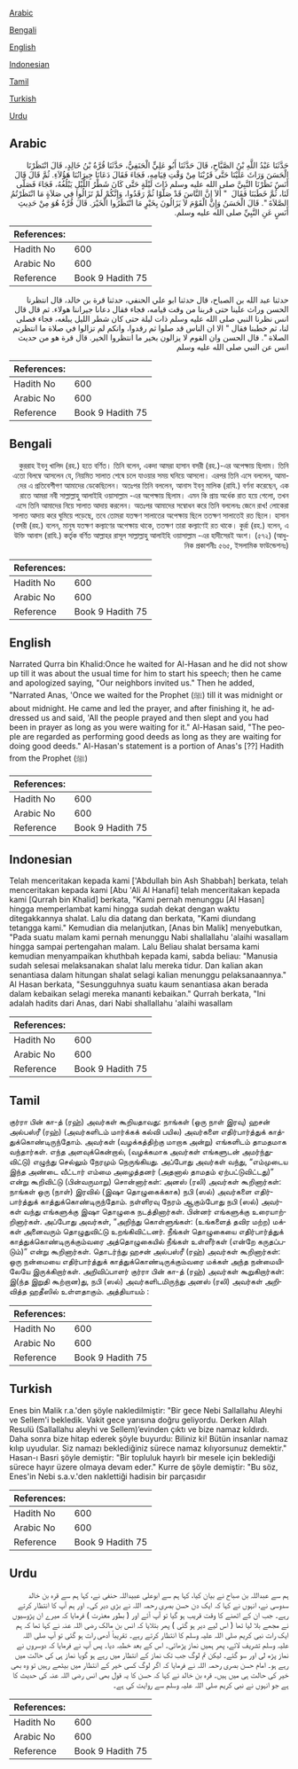 [Arabic](#arabic)

[Bengali](#bengali)

[English](#english)

[Indonesian](#indonesian)

[Tamil](#tamil)

[Turkish](#turkish)

[Urdu](#urdu)

## Arabic


<div dir="rtl" lang="ar" style={{fontSize:'larger',backgroundColor:'#f8f9fa',padding:20}}>
حَدَّثَنَا عَبْدُ اللَّهِ بْنُ الصَّبَّاحِ، قَالَ حَدَّثَنَا أَبُو عَلِيٍّ الْحَنَفِيُّ، حَدَّثَنَا قُرَّةُ بْنُ خَالِدٍ، قَالَ انْتَظَرْنَا الْحَسَنَ وَرَاثَ عَلَيْنَا حَتَّى قَرُبْنَا مِنْ وَقْتِ قِيَامِهِ، فَجَاءَ فَقَالَ دَعَانَا جِيرَانُنَا هَؤُلاَءِ‏.‏ ثُمَّ قَالَ قَالَ أَنَسٌ نَظَرْنَا النَّبِيَّ صلى الله عليه وسلم ذَاتَ لَيْلَةٍ حَتَّى كَانَ شَطْرُ اللَّيْلِ يَبْلُغُهُ، فَجَاءَ فَصَلَّى لَنَا، ثُمَّ خَطَبَنَا فَقَالَ ‏ "‏ أَلاَ إِنَّ النَّاسَ قَدْ صَلَّوْا ثُمَّ رَقَدُوا، وَإِنَّكُمْ لَمْ تَزَالُوا فِي صَلاَةٍ مَا انْتَظَرْتُمُ الصَّلاَةَ ‏"‏‏.‏ قَالَ الْحَسَنُ وَإِنَّ الْقَوْمَ لاَ يَزَالُونَ بِخَيْرٍ مَا انْتَظَرُوا الْخَيْرَ‏.‏ قَالَ قُرَّةُ هُوَ مِنْ حَدِيثِ أَنَسٍ عَنِ النَّبِيِّ صلى الله عليه وسلم‏.‏
</div>
<div style={{backgroundColor:'#f8f9fa',padding:20, marginBottom: 10}}><table> <thead> <tr> <th>References:</th> <th></th> </tr> </thead> <tbody><tr><td>Hadith No</td><td>600</td></tr><tr><td>Arabic No</td><td>600</td></tr><tr><td>Reference</td><td>Book 9 Hadith 75</td></tr></tbody></table></div>


<div dir="rtl" lang="ar" style={{fontSize:'larger',backgroundColor:'#f8f9fa',padding:20}}>
حدثنا عبد الله بن الصباح، قال حدثنا ابو علي الحنفي، حدثنا قرة بن خالد، قال انتظرنا الحسن وراث علينا حتى قربنا من وقت قيامه، فجاء فقال دعانا جيراننا هولاء. ثم قال قال انس نظرنا النبي صلى الله عليه وسلم ذات ليلة حتى كان شطر الليل يبلغه، فجاء فصلى لنا، ثم خطبنا فقال " الا ان الناس قد صلوا ثم رقدوا، وانكم لم تزالوا في صلاة ما انتظرتم الصلاة ". قال الحسن وان القوم لا يزالون بخير ما انتظروا الخير. قال قرة هو من حديث انس عن النبي صلى الله عليه وسلم
</div>
<div style={{backgroundColor:'#f8f9fa',padding:20, marginBottom: 10}}><table> <thead> <tr> <th>References:</th> <th></th> </tr> </thead> <tbody><tr><td>Hadith No</td><td>600</td></tr><tr><td>Arabic No</td><td>600</td></tr><tr><td>Reference</td><td>Book 9 Hadith 75</td></tr></tbody></table></div>

## Bengali


<div dir="rtl" lang="bn" style={{fontSize:'larger',backgroundColor:'#f8f9fa',padding:20}}>
কুররাহ ইবনু খালিদ (রহ.) হতে বর্ণিত। তিনি বলেন, একদা আমরা হাসান বসরী (রহ.)-এর অপেক্ষায় ছিলাম। তিনি এতো বিলম্বে আসলেন যে, নিয়মিত সালাত শেষে চলে যাওয়ার সময় ঘনিয়ে আসলো। এরপর তিনি এসে বললেন, আমাদের এ প্রতিবেশীগণ আমাদের ডেকেছিলেন। অতঃপর তিনি বললেন, আনাস ইবনু মালিক (রাযি.) বর্ণনা করেছেন, এক রাতে আমরা নবী সাল্লাল্লাহু আলাইহি ওয়াসাল্লাম -এর অপেক্ষায় ছিলাম। এমন কি প্রায় অর্ধেক রাত হয়ে গেলো, তখন এসে তিনি আমাদের নিয়ে সালাত আদায় করলেন। অতঃপর আমাদের সম্বোধন করে তিনি বললেনঃ জেনে রাখ! লোকেরা সালাত আদায় করে ঘুমিয়ে পড়েছে, তবে তোমরা যতক্ষণ সালাতের অপেক্ষায় ছিলে ততক্ষণ সালাতেই রত ছিলে। হাসান (বসরী (রহ.) বলেন, মানুষ যতক্ষণ কল্যাণের অপেক্ষায় থাকে, ততক্ষণ তারা কল্যাণেই রত থাকে। কুর্রা (রহ.) বলেন, এ উক্তি আনাস (রাযি.) কর্তৃক বর্ণিত আল্লাহর রাসূল সাল্লাল্লাহু আলাইহি ওয়াসাল্লাম -এর হাদীসেরই অংশ। (৫৭২) (আধুনিক প্রকাশনীঃ ৫৬৫, ইসলামিক ফাউন্ডেশনঃ)
</div>
<div style={{backgroundColor:'#f8f9fa',padding:20, marginBottom: 10}}><table> <thead> <tr> <th>References:</th> <th></th> </tr> </thead> <tbody><tr><td>Hadith No</td><td>600</td></tr><tr><td>Arabic No</td><td>600</td></tr><tr><td>Reference</td><td>Book 9 Hadith 75</td></tr></tbody></table></div>

## English


<div dir="ltr" lang="en" style={{fontSize:'larger',backgroundColor:'#f8f9fa',padding:20}}>
Narrated Qurra bin Khalid:Once he waited for Al-Hasan and he did not show up till it was about the usual time for him to start his speech; then he came and apologized saying, "Our neighbors invited us." Then he added, "Narrated Anas, 'Once we waited for the Prophet (ﷺ) till it was midnight or about midnight. He came and led the prayer, and after finishing it, he addressed us and said, 'All the people prayed and then slept and you had been in prayer as long as you were waiting for it." Al-Hasan said, "The people are regarded as performing good deeds as long as they are waiting for doing good deeds." Al-Hasan's statement is a portion of Anas's [??] Hadith from the Prophet (ﷺ)
</div>
<div style={{backgroundColor:'#f8f9fa',padding:20, marginBottom: 10}}><table> <thead> <tr> <th>References:</th> <th></th> </tr> </thead> <tbody><tr><td>Hadith No</td><td>600</td></tr><tr><td>Arabic No</td><td>600</td></tr><tr><td>Reference</td><td>Book 9 Hadith 75</td></tr></tbody></table></div>

## Indonesian


<div dir="ltr" lang="id" style={{fontSize:'larger',backgroundColor:'#f8f9fa',padding:20}}>
Telah menceritakan kepada kami ['Abdullah bin Ash Shabbah] berkata, telah menceritakan kepada kami [Abu 'Ali Al Hanafi] telah menceritakan kepada kami [Qurrah bin Khalid] berkata, "Kami pernah menunggu [Al Hasan] hingga memperlambat kami hingga sudah dekat dengan waktu ditegakkannya shalat. Lalu dia datang dan berkata, "Kami diundang tetangga kami." Kemudian dia melanjutkan, [Anas bin Malik] menyebutkan, "Pada suatu malam kami pernah menunggu Nabi shallallahu 'alaihi wasallam hingga sampai pertengahan malam. Lalu Beliau shalat bersama kami kemudian menyampaikan khuthbah kepada kami, sabda beliau: "Manusia sudah selesai melaksanakan shalat lalu mereka tidur. Dan kalian akan senantiasa dalam hitungan shalat selagi kalian menunggu pelaksanaannya." Al Hasan berkata, "Sesungguhnya suatu kaum senantiasa akan berada dalam kebaikan selagi mereka mananti kebaikan." Qurrah berkata, "Ini adalah hadits dari Anas, dari Nabi shallallahu 'alaihi wasallam
</div>
<div style={{backgroundColor:'#f8f9fa',padding:20, marginBottom: 10}}><table> <thead> <tr> <th>References:</th> <th></th> </tr> </thead> <tbody><tr><td>Hadith No</td><td>600</td></tr><tr><td>Arabic No</td><td>600</td></tr><tr><td>Reference</td><td>Book 9 Hadith 75</td></tr></tbody></table></div>

## Tamil


<div dir="ltr" lang="ta" style={{fontSize:'larger',backgroundColor:'#f8f9fa',padding:20}}>
குர்ரா பின் கா-த் (ரஹ்) அவர்கள் கூறியதாவது: நாங்கள் (ஒரு நாள் இரவு) ஹசன் அல்பஸ்ரீ (ரஹ்) (அவர்களிடம் மார்க்கக் கல்வி பயில) அவர்களை எதிர்பார்த்துக் காத்துக்கொண்டிருந்தோம். அவர்கள் (வழக்கத்திற்கு மாறாக அன்று) எங்களிடம் தாமதமாக வந்தார்கள். எந்த அளவுக்கென்றால், (வழக்கமாக அவர்கள் எங்களுடன் அமர்ந்துவிட்டு) எழுந்து செல்லும் நேரமும் நெருங்கியது. அப்போது அவர்கள் வந்து, “எம்முடைய இந்த அண்டை வீட்டார் எம்மை அழைத்தனர் (அதனால் தாமதம் ஏற்பட்டுவிட்டது)” என்று கூறிவிட்டு (பின்வருமாறு) சொன்னார்கள்: அனஸ் (ரலி) அவர்கள் கூறினார்கள்: நாங்கள் ஒரு (நாள்) இரவில் (இஷா தொழுகைக்காக) நபி (ஸல்) அவர்களை எதிர்பார்த்துக் காத்துக்கொண்டிருந்தோம். நள்ளிரவு நேரம் ஆகும்போது நபி (ஸல்) அவர்கள் வந்து எங்களுக்கு இஷா தொழுகை நடத்தினார்கள். பின்னர் எங்களுக்கு உரையாற்றினார்கள். அப்போது அவர்கள், “அறிந்து கொள்ளுங்கள்: (உங்களைத் தவிர மற்ற) மக்கள் அனைவரும் தொழுதுவிட்டு உறங்கிவிட்டனர். நீங்கள் தொழுகையை எதிர்பார்த்துக் காத்துக்கொண்டிருக்கும்வரை அத்தொழுகையில் நீங்கள் உள்ளீர்கள் (என்றே கருதப்படும்)” என்று கூறினார்கள். தொடர்ந்து ஹசன் அல்பஸ்ரீ (ரஹ்) அவர்கள் கூறினார்கள்: ஒரு நன்மையை எதிர்பார்த்துக் காத்துக்கொண்டிருக்கும்வரை மக்கள் அந்த நன்மையிலேயே இருக்கிறார்கள். அறிவிப்பாளர் குர்ரா பின் கா-த் (ரஹ்) அவர்கள் கூறுகிறார்கள்: இ(ந்த இறுதி கூற்றான)து, நபி (ஸல்) அவர்களிடமிருந்து அனஸ் (ரலி) அவர்கள் அறிவித்த ஹதீஸில் உள்ளதாகும். அத்தியாயம் :
</div>
<div style={{backgroundColor:'#f8f9fa',padding:20, marginBottom: 10}}><table> <thead> <tr> <th>References:</th> <th></th> </tr> </thead> <tbody><tr><td>Hadith No</td><td>600</td></tr><tr><td>Arabic No</td><td>600</td></tr><tr><td>Reference</td><td>Book 9 Hadith 75</td></tr></tbody></table></div>

## Turkish


<div dir="ltr" lang="tr" style={{fontSize:'larger',backgroundColor:'#f8f9fa',padding:20}}>
Enes bin Malik r.a.'den şöyle nakledilmiştir: "Bir gece Nebi Sallallahu Aleyhi ve Sellem'i bekledik. Vakit gece yarısına doğru geliyordu. Derken Allah Resulü (Sallallahu aleyhi ve Sellem)’evinden çıktı ve bize namaz kıldırdı. Daha sonra bize hitap ederek şöyle buyurdu: Biliniz ki! Bütün insanlar namaz kılıp uyudular. Siz namazı beklediğiniz sürece namaz kılıyorsunuz demektir." Hasan-ı Basri şöyle demiştir: "Bir topluluk hayırlı bir mesele için beklediği sürece hayır üzere olmaya devam eder." Kurre de şöyle demiştir: "Bu söz, Enes'in Nebi s.a.v.'den naklettiği hadisin bir parçasıdır
</div>
<div style={{backgroundColor:'#f8f9fa',padding:20, marginBottom: 10}}><table> <thead> <tr> <th>References:</th> <th></th> </tr> </thead> <tbody><tr><td>Hadith No</td><td>600</td></tr><tr><td>Arabic No</td><td>600</td></tr><tr><td>Reference</td><td>Book 9 Hadith 75</td></tr></tbody></table></div>

## Urdu


<div dir="rtl" lang="ur" style={{fontSize:'larger',backgroundColor:'#f8f9fa',padding:20}}>
ہم سے عبداللہ بن صباح نے بیان کیا، کہا ہم سے ابوعلی عبیداللہ حنفی نے، کہا ہم سے قرہ بن خالد سدوسی نے، انہوں نے کہا کہ ایک دن حسن بصری رحمہ اللہ نے بڑی دیر کی۔ اور ہم آپ کا انتظار کرتے رہے۔ جب ان کے اٹھنے کا وقت قریب ہو گیا تو آپ آئے اور ( بطور معذرت ) فرمایا کہ میرے ان پڑوسیوں نے مجھے بلا لیا تھا ( اس لیے دیر ہو گئی ) پھر بتلایا کہ انس بن مالک رضی اللہ عنہ نے کہا تھا کہ ہم ایک رات نبی کریم صلی اللہ علیہ وسلم کا انتظار کرتے رہے۔ تقریباً آدھی رات ہو گئی تو آپ صلی اللہ علیہ وسلم تشریف لائے، پھر ہمیں نماز پڑھائی۔ اس کے بعد خطبہ دیا۔ پس آپ نے فرمایا کہ دوسروں نے نماز پڑھ لی اور سو گئے۔ لیکن تم لوگ جب تک نماز کے انتظار میں رہے ہو گویا نماز ہی کی حالت میں رہے ہو۔ امام حسن بصری رحمہ اللہ نے فرمایا کہ اگر لوگ کسی خیر کے انتظار میں بیٹھے رہیں تو وہ بھی خیر کی حالت ہی میں ہیں۔ قرہ بن خالد نے کہا کہ حسن کا یہ قول بھی انس رضی اللہ عنہ کی حدیث کا ہے جو انہوں نے نبی کریم صلی اللہ علیہ وسلم سے روایت کی ہے۔
</div>
<div style={{backgroundColor:'#f8f9fa',padding:20, marginBottom: 10}}><table> <thead> <tr> <th>References:</th> <th></th> </tr> </thead> <tbody><tr><td>Hadith No</td><td>600</td></tr><tr><td>Arabic No</td><td>600</td></tr><tr><td>Reference</td><td>Book 9 Hadith 75</td></tr></tbody></table></div>